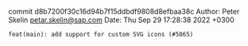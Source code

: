 commit d8b7200f30c16d94b7f15ddbdf9808d8efbaa38c
Author: Peter Skelin <petar.skelin@sap.com>
Date:   Thu Sep 29 17:28:38 2022 +0300

    feat(main): add support for custom SVG icons (#5865)
